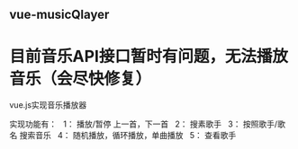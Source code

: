 ## vue-musicQlayer

# 目前音乐API接口暂时有问题，无法播放音乐（会尽快修复）

vue.js实现音乐播放器

实现功能有：
    1： 播放/暂停 上一首，下一首
    2： 搜素歌手
    3： 按照歌手/歌名 搜索音乐
    4： 随机播放，循环播放，单曲播放
    5： 查看歌手


